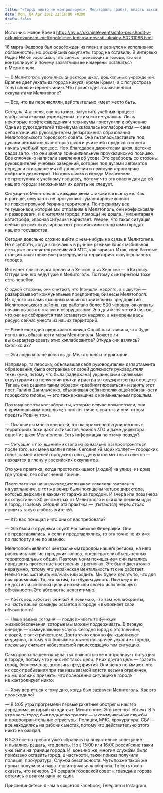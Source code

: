 ```yaml
---
title: "«Город никто не контролирует». Мелитополь грабят, власть захватывают коллаборанты с криминальным прошлым — интервью с мэром Федоровым"
date: Mon, 04 Apr 2022 22:18:00 +0300
draft: false
---
```

Источник: Новое Время https://nv.ua/ukraine/events/chto-proishodit-v-okkupirovannom-melitopole-mer-fedorov-novosti-ukrainy-50231086.html


16 марта Федоров был освобожден из плена и вернулся к исполнению обязанностей, но российские оккупанты город не оставили. В интервью Радио НВ он рассказал, что сейчас происходит в городе, кто его контролирует и почему захватчики не намерены оставаться в Мелитополе.

— В Мелитополе уволились директора школ, дошкольных учреждений. Враг не дает уехать из города никуда, кроме Крыма, а с полуострова тянут свою интернет-линию. Что происходит в захваченном оккупантами Мелитополе?

— Все, что вы перечисляли, действительно имеет место быть.

Сегодня, 4 апреля, они пытались запустить учебный процесс в образовательных учреждениях, но им это не удалось. Лишь некоторые профтехзаведения и техникумы приступили к обучению. Одна из руководителей техникума оказалась коллаборантом — сама себя назначила руководителем департамента образования Мелитопольского городского совета. Она пыталась заставить под дулами автоматов директоров школ и учителей городского совета начать учебный процесс. Но я благодарен директорам школ, детских садов за то, что они заняли принципиальную проукраинскую позицию. Все сплоченно написали заявления об уходе. Это храбрость со стороны руководителей учебных заведений, которые под дулами автоматов передали эти заявления об увольнении и покинули территорию собрания директоров. Ни одна школа в городе Мелитополе не приступила к учебному процессу, потому что это опасно для детей нашего города: заложниками их делать не следует.

Ситуация в Мелитополе с каждым днем становится все хуже. Как и раньше, оккупанты не пропускают гуманитарные конвои из подконтрольной Украине территории. По-прежнему все те гумконвои, которые мы отправили в Мелитополь, они конфисковали и разворовали, и к жителям города [помощь] не дошла. Гуманитарная катастрофа, опасная ситуация нарастает. Уверен, что такая ситуация сейчас во всех оккупированных российскими солдатами городах нашего государства.

Сегодня довольно сложно выйти с кем-нибудь на связь в Мелитополе. Но с субботы, когда включаешь в ручном режиме поиск мобильной сети, уже появляется российский МТС, как вариант. Итак, свои базовые станции захватчики уже развернули на территориях оккупированных городов.

Интернет они сначала провели в Херсон, а из Херсона — в Каховку. Оттуда они его ведут уже в Мелитополь. Поэтому с интернетом тоже есть перебои.

С одной стороны, они считают, что [пришли] надолго, а с другой — разворовывают коммунальные предприятия, бизнесы Мелитополя. Из одного из самых мощных машиностроительных предприятий Мелитопольского района, где работало более 500 человек, оккупанты начали вывозить станки и оборудование. Это для меня четкий сигнал, что они не собираются там оставаться надолго, а намерены весь ресурс сейчас унести из наших территорий.

— Ранее еще одна представительница Оппоблока заявила, что будет исполнять обязанности мэра Мелитополя. Можете ли вы охарактеризовать этих коллаборантов? Откуда они взялись? Сколько их?

— Эти люди вполне понятны дл Мелитополя и территории.

Например, та персона, объявившая себя руководителем департамента образования, была отстранена от своей должности руководителя техникума, потому что была [задержана] украинскими силовыми структурами на получении взятки и растрату государственных средств. Теперь она решила таким образом «реабилитироваться» и занять этот пост. Галина Данильченко, объявившая себя исполняющей обязанности городского головы, — это также женщина с криминальным прошлым.

Поэтому все эти коллаборанты, которые сейчас повыползали, они с криминальным прошлым; у них нет ничего святого и они готовы предать Родину тоже.

— Появляется много новостей, что на временно оккупированных территориях похищают активистов, воинов АТО и даже директора одной из школ Мелитополя. Есть информация по этому поводу?

— Ситуация с похищениями стала максимально распространяться после того, как меня взяли в плен. Сегодня 29 моих коллег — городских голов, заместителей городских голов, депутатов местных советов — находятся в плену у российских оккупантов.

Это уже практика, когда просто похищают [людей] на улице, из дома, где угодно, без объяснения причин.

После того как наши руководители школ написали заявления на увольнение, в тот же вечер были похищены четыре директора, которых держали в каком-то гараже за городом. И вчера или позавчера их отпустили в 30 километрах от Мелитополя и сказали пешком идти в город. Поэтому сегодня это практика — [пытаются] через страх привить такую любовь жителей.

— Кто вас похищал и что они от вас требовали?

— Это были сотрудники служб Российской Федерации. Они не представлялись. А если и представлялись, то это точно не их имя по паспорту и не по званию.

Мелитополь является центральным городом нашего региона, на него равнялись многие городские головы, председатели объединенных территориальных общин. Поэтому моим похищением они пытались придушить протестные настроения в регионах. Это было достаточно неразумно, потому что украинская ментальность так не работает. Нельзя нас заставить молчать или ходить. Мы будем делать то, что для нас приемлемо. То, что хотим, то и будем делать. Поэтому они не достигли основной цели и назначили своего исполняющего обязанности. Это абсолютно нелегитимно.

— Как город работает сейчас? Я понимаю, что там коллаборанты, но часть вашей команды остается в городе и выполняет свои обязанности?

— Наша задача сегодня — поддерживать те функции жизнеобеспечения, которые мы можем поддерживать. В первую очередь — коммунальные услуги. Сегодня город с отоплением, с водой, с электричеством. Достаточно сложно функционирует медицина, потому что большое количество врачей уехали из города, поскольку считают небезопасной происходящую там ситуацию.

Самопровозглашенная «власть» полностью не контролирует ситуацию в городе, потому что у них нет такой цели. У них другая цель — грабить город, бизнесменов, вывозить предприятия. Они четко понимают, что их срок пребывания при так называемой власти весьма ограничен, но мы должны признать, что полноценно ситуацию в городе не контролирует никто.

— Хочу вернуться к тому дню, когда был захвачен Мелитополь. Как это происходило?

— В 5:05 утра прогремели первые ракетные обстрелы нашего аэродрома, который находится в Мелитополе. Это военный объект. В 5 утра весь город был поднят по тревоге — и коммунальные службы, и правоохранительные структуры. Полиция, МЧС, прокуратура, СБУ — все находились на рабочих местах, потому что действительно этого никто не ожидал.

В 5:30 все по тревоге уже собрались на оперативное совещание и пытались решать, что делать. Но в 15:00 или 16:00 российские танки уже были на границе города. И, конечно же, многим службам было приказано оставить город. В частности, такой приказ получили полиция, прокуратура, Служба безопасности. Чуть позже такой же приказ получила и наша территориальная оборона. То есть ожно сказать, что вечером 24 февраля городской совет и граждане города остались с врагом один на один.

Присоединяйтесь к нам в соцсетях Facebook, Telegram и Instagram.
